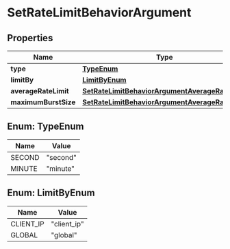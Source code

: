 

# SetRateLimitBehaviorArgument


## Properties

| Name | Type | Description | Notes |
|------------ | ------------- | ------------- | -------------|
|**type** | [**TypeEnum**](#TypeEnum) |  |  [optional] |
|**limitBy** | [**LimitByEnum**](#LimitByEnum) |  |  [optional] |
|**averageRateLimit** | [**SetRateLimitBehaviorArgumentAverageRateLimit**](SetRateLimitBehaviorArgumentAverageRateLimit.md) |  |  [optional] |
|**maximumBurstSize** | [**SetRateLimitBehaviorArgumentAverageRateLimit**](SetRateLimitBehaviorArgumentAverageRateLimit.md) |  |  [optional] |



## Enum: TypeEnum

| Name | Value |
|---- | -----|
| SECOND | &quot;second&quot; |
| MINUTE | &quot;minute&quot; |



## Enum: LimitByEnum

| Name | Value |
|---- | -----|
| CLIENT_IP | &quot;client_ip&quot; |
| GLOBAL | &quot;global&quot; |



